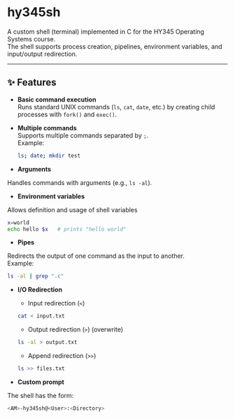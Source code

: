 # hy345sh

A custom shell (terminal) implemented in C for the HY345 Operating Systems course.  
The shell supports process creation, pipelines, environment variables, and input/output redirection.

---

## ✨ Features

- **Basic command execution**  
  Runs standard UNIX commands (`ls`, `cat`, `date`, etc.) by creating child processes with `fork()` and `exec()`.

- **Multiple commands**  
  Supports multiple commands separated by `;`.  
  Example:  
  ```bash
  ls; date; mkdir test

- **Arguments** 

Handles commands with arguments (e.g., `ls -al`).

- **Environment variables** 

Allows definition and usage of shell variables

```bash
x=world
echo hello $x   # prints "hello world"
```

- **Pipes** 

Redirects the output of one command as the input to another.  
Example:

```bash
ls -al | grep ".c"
```

- **I/O Redirection**
    - Input redirection (`<`)
    ```bash
    cat < input.txt
    ```
    
    - Output redirection (`>`) (overwrite)
    ```bash
    ls -al > output.txt
    ```
    - Append redirection (`>>`)
    ```bash
    ls >> files.txt
    ```

- **Custom prompt**

The shell has the form:

```bash
<AM>-hy345sh@<User>:<Directory>
```